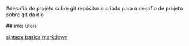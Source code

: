 #desafio do projeto sobre git
repósitorio criado para o desafio de projeto sobre git da dio

##links uteis

[sintaxe basica markdown](https://www.markdownguide.org/basic-syntax/)

